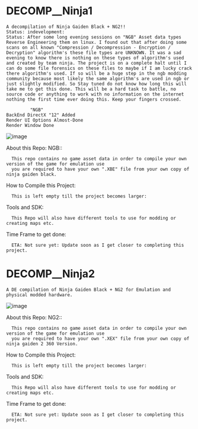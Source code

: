 # DECOMP__Ninja1
    A decompilation of Ninja Gaiden Black + NG2!!
    Status: indevelopment:
    Status: After some long evening sessions on "NGB" Asset data types Reverse Engineering them on linux. I found out that after doing some scans on all known "Compression / Decompression - Encryption / Decryption" algorithm's these file types are UNKNOWN. It was a sad evening to know there is nothing on these types of algorithm's used and created by team ninja. The project is on a complete halt until I can do some file forensics on these files to maybe if I am lucky crack there algorithm's used. If so will be a huge step in the ngb modding community because most likely the same algorithm's are used in ngb or just slightly modified. So Stay tuned do not know how long this will take me to get this done. This will be a hard task to battle, no source code or anything to work with no information on the internet nothing the first time ever doing this. Keep your fingers crossed. 
    
             "NGB"
    BackEnd DirectX "12" Added
    Render UI Options Almost-Done
    Render Window Done
  ![image](https://i.ibb.co/QF3j6xD/Capture.png)
  
  About this Repo: NGB::
  
      This repo contains no game asset data in order to compile your own version of the game for emulation use
      you are required to have your own ".XBE" file from your own copy of ninja gaiden black.
      
      
  How to Compile this Project:
  
      This is left empty till the project becomes larger:
      
      
  Tools and SDK:
  
      This Repo will also have different tools to use for modding or creating maps etc.
      
  Time Frame to get done:
  
      ETA: Not sure yet: Update soon as I get closer to completing this project.
      
  # DECOMP__Ninja2
    A DE compilation of Ninja Gaiden Black + NG2 for Emulation and physical modded hardware.
  ![image](https://i.ibb.co/M1vxSDd/249121.png)
  
  About this Repo: NG2::
  
      This repo contains no game asset data in order to compile your own version of the game for emulation use
      you are required to have your own ".XEX" file from your own copy of ninja gaiden 2 360 Version.
      
      
  How to Compile this Project:
  
      This is left empty till the project becomes larger:
      
      
  Tools and SDK:
  
      This Repo will also have different tools to use for modding or creating maps etc.
      
  Time Frame to get done:
  
      ETA: Not sure yet: Update soon as I get closer to completing this project.
